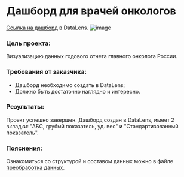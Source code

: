 # Дашборд для врачей онкологов  

[Cсылка на дашборд](https://datalens.yandex/8bdo7dgskmiix) в DataLens.
![image](https://datalens.yandex/3j5xlmyui870s)

### Цель проекта:
Визуализацию данных годового отчета главного онколога России. 

### Требования от заказчика:
- Дашборд необходимо создать в DataLens;
- Должно быть достаточно наглядно и интересно.

### Результаты:
Проект успешно завершен. 
Дашборд создан в DataLens, имеет 2 вкладки: "АБС, грубый показатель, уд. вес" и "Стандартизованный показатель". 

### Пояснения:
Ознакомиться со структурой и составом данных можно в файле [преобработка данных](https://github.com/ang-lucky/pet_projects/blob/main/medical_data_dashboard/%D0%9F%D1%80%D0%B5%D0%B4%D0%BE%D0%B1%D1%80%D0%B0%D0%B1%D0%BE%D1%82%D0%BA%D0%B0_%D0%B4%D0%B0%D0%BD%D0%BD%D1%8B%D1%85.ipynb). 
